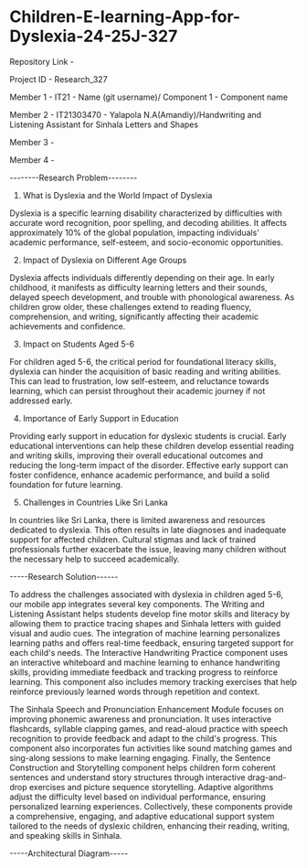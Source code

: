 # Children-E-learning-App-for-Dyslexia-24-25J-327

Repository Link -

Project ID - Research_327

Member 1 - IT21 - Name (git username)/ Component 1 - Component name

Member 2 - IT21303470 - Yalapola N.A(Amandiy)/Handwriting and Listening Assistant for Sinhala Letters and Shapes

Member 3 -

Member 4 -

--------Research Problem--------
 
1. What is Dyslexia and the World Impact of Dyslexia
 
Dyslexia is a specific learning disability characterized by difficulties with accurate 
word recognition, poor spelling, and decoding abilities. It affects approximately 10% 
of the global population, impacting individuals' academic performance, self-esteem, 
and socio-economic opportunities. 
 
2. Impact of Dyslexia on Different Age Groups 

Dyslexia affects individuals differently depending on their age. In early childhood, it 
manifests as difficulty learning letters and their sounds, delayed speech 
development, and trouble with phonological awareness. As children grow older, 
these challenges extend to reading fluency, comprehension, and writing, significantly 
affecting their academic achievements and confidence. 
 
3. Impact on Students Aged 5-6 

For children aged 5-6, the critical period for foundational literacy skills, dyslexia can 
hinder the acquisition of basic reading and writing abilities. This can lead to 
frustration, low self-esteem, and reluctance towards learning, which can persist 
throughout their academic journey if not addressed early. 
 
4. Importance of Early Support in Education

Providing early support in education for dyslexic students is crucial. Early educational 
interventions can help these children develop essential reading and writing skills, 
improving their overall educational outcomes and reducing the long-term impact of 
the disorder. Effective early support can foster confidence, enhance academic 
performance, and build a solid foundation for future learning. 
 
5. Challenges in Countries Like Sri Lanka 

In countries like Sri Lanka, there is limited awareness and resources dedicated to 
dyslexia. This often results in late diagnoses and inadequate support for affected 
children. Cultural stigmas and lack of trained professionals further exacerbate the 
issue, leaving many children without the necessary help to succeed academically.


-----Research Solution------

To address the challenges associated with dyslexia in children aged 5-6, our mobile 
app integrates several key components. The Writing and Listening Assistant helps 
students develop fine motor skills and literacy by allowing them to practice tracing 
shapes and Sinhala letters with guided visual and audio cues. The integration of 
machine learning personalizes learning paths and offers real-time feedback, ensuring 
targeted support for each child's needs. The Interactive Handwriting Practice 
component uses an interactive whiteboard and machine learning to enhance 
handwriting skills, providing immediate feedback and tracking progress to reinforce 
learning. This component also includes memory tracking exercises that help 
reinforce previously learned words through repetition and context. 
 
The Sinhala Speech and Pronunciation Enhancement Module focuses on improving 
phonemic awareness and pronunciation. It uses interactive flashcards, syllable 
clapping games, and read-aloud practice with speech recognition to provide 
feedback and adapt to the child's progress. This component also incorporates fun 
activities like sound matching games and sing-along sessions to make learning 
engaging. Finally, the Sentence Construction and Storytelling component helps 
children form coherent sentences and understand story structures through 
interactive drag-and-drop exercises and picture sequence storytelling. Adaptive 
algorithms adjust the difficulty level based on individual performance, ensuring 
personalized learning experiences. Collectively, these components provide a 
comprehensive, engaging, and adaptive educational support system tailored to the 
needs of dyslexic children, enhancing their reading, writing, and speaking skills in 
Sinhala.


-----Architectural Diagram-----



